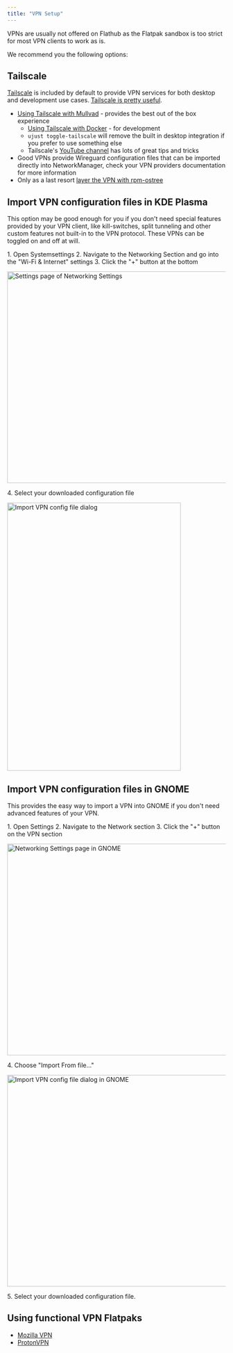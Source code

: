 ```yaml
---
title: "VPN Setup"
---
```


VPNs are usually not offered on Flathub as the Flatpak sandbox is too strict for most VPN clients to work as is.

We recommend you the following options:

## Tailscale

[Tailscale](https://tailscale.com) is included by default to provide VPN services for both desktop and development use cases. [Tailscale is pretty useful](https://blog.6nok.org/tailscale-is-pretty-useful/).

- [Using Tailscale with Mullvad](https://tailscale.com/kb/1258/mullvad-exit-nodes) - provides the best out of the box experience
  - [Using Tailscale with Docker](https://tailscale.com/kb/1282/docker) - for development
  - `ujust toggle-tailscale` will remove the built in desktop integration if you prefer to use something else
  - Tailscale's [YouTube channel](https://www.youtube.com/@Tailscale) has lots of great tips and tricks
- Good VPNs provide Wireguard configuration files that can be imported directly into NetworkManager, check your VPN providers documentation for more information
- Only as a last resort [layer the VPN with rpm-ostree](/guides/software#rpm-ostree)

## Import VPN configuration files in KDE Plasma

This option may be good enough for you if you don't need special features provided by your VPN client, like kill-switches, split tunneling and other custom features not built-in to the VPN protocol.
These VPNs can be toggled on and off at will.

1\. Open Systemsettings
2\. Navigate to the Networking Section and go into the "Wi-Fi & Internet" settings
3\. Click the "+" button at the bottom

<img src="/img/vpn_settings.png" alt="Settings page of Networking Settings" width="600" height="487" />

4\. Select your downloaded configuration file

<img src="/img/add_vpn.png" alt="Import VPN config file dialog" width="400" height="617" />

## Import VPN configuration files in GNOME

This provides the easy way to import a VPN into GNOME if you don't need advanced features of your VPN.

1\. Open Settings
2\. Navigate to the Network section
3\. Click the "+" button on the VPN section

<img src="/img/vpn_settings_gnome.png" alt="Networking Settings page in GNOME" width="600" height="487" />

4\. Choose "Import From file..."

<img src="/img/add_vpn_file_gnome.png" alt="Import VPN config file dialog in GNOME" width="600" height="487" />

5\. Select your downloaded configuration file.

## Using functional VPN Flatpaks

- [Mozilla VPN](https://flathub.org/apps/org.mozilla.vpn)
- [ProtonVPN](https://flathub.org/apps/com.protonvpn.www)
